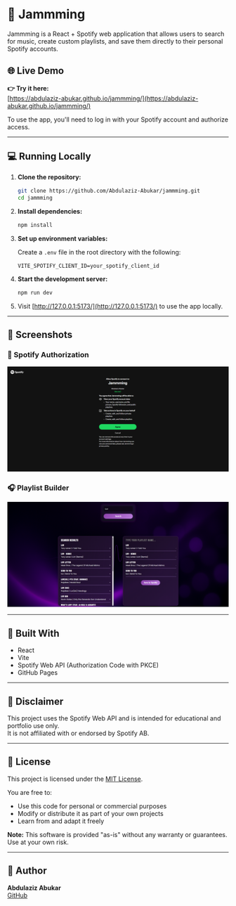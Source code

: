 # 🎵 Jammming

Jammming is a React + Spotify web application that allows users to search for music, create custom playlists, and save them directly to their personal Spotify accounts.

## 🌐 Live Demo

**👉 Try it here:**  
[https://abdulaziz-abukar.github.io/jammming/](https://abdulaziz-abukar.github.io/jammming/)

To use the app, you'll need to log in with your Spotify account and authorize access.

---

## 💻 Running Locally

1. **Clone the repository:**

   ```bash
   git clone https://github.com/Abdulaziz-Abukar/jammming.git
   cd jammming
   ```

2. **Install dependencies:**

   ```bash
   npm install
   ```

3. **Set up environment variables:**

   Create a `.env` file in the root directory with the following:

   ```
   VITE_SPOTIFY_CLIENT_ID=your_spotify_client_id
   ```

4. **Start the development server:**

   ```bash
   npm run dev
   ```

5. Visit [http://127.0.0.1:5173/](http://127.0.0.1:5173/) to use the app locally.

---

## 📸 Screenshots

### 🔐 Spotify Authorization

![Launch](public/screenshots/SpotifyAuth.png)

### 🎧 Playlist Builder

![App UI](public/screenshots/Main.png)

---

## 🧠 Built With

- React
- Vite
- Spotify Web API (Authorization Code with PKCE)
- GitHub Pages

---

## 📄 Disclaimer

This project uses the Spotify Web API and is intended for educational and portfolio use only.  
It is not affiliated with or endorsed by Spotify AB.

---

## 📝 License

This project is licensed under the [MIT License](LICENSE).

You are free to:

- Use this code for personal or commercial purposes
- Modify or distribute it as part of your own projects
- Learn from and adapt it freely

**Note:** This software is provided "as-is" without any warranty or guarantees. Use at your own risk.

---

## 🙌 Author

**Abdulaziz Abukar**  
[GitHub](https://github.com/Abdulaziz-Abukar)
